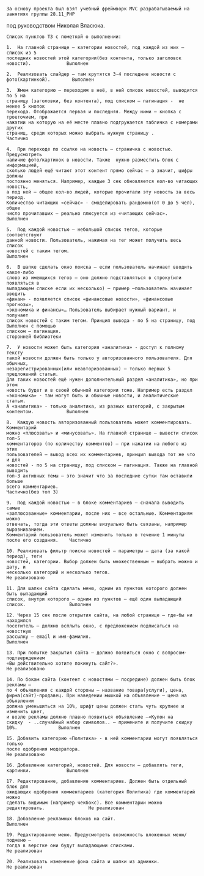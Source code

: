     За основу проекта был взят учебный фреймворк MVC разрабатываемый на занятиях группы 28.11_PHP
под руководством Николая Власюка.

    Список пунктов ТЗ с пометкой о выполнении:

    1.	На главной странице – категории новостей, под каждой из них – список из 5
    последних новостей этой категории(без контента, только заголовок новости).             Выполнен

    2.	Реализовать слайдер – там крутятся 3-4 последние новости с фото(картинкой).        Выполнен

    3.	Жмем категорию – переходим в неё, в ней список новостей, выводится по 5 на
    страницу (заголовки, без контента), под списком – пагинация -  не менее 5 кнопок
    перехода. Отображается первая и последняя. Между ними – кнопка с троеточием, при
    нажатии на которую на её месте плавно подгружается табличка с номерами других
    страниц, среди которых можно выбрать нужную страницу .                                 Частично

    4.	При переходе по ссылке на новость – страничка с новостью. Предусмотреть
    наличие фото/картинок в новости. Также  нужно разместить блок с информацией,
    сколько людей ещё читают этот контент прямо сейчас – а значит, цифры должны
    постоянно меняться. Например, каждые 3 сек обновляется кол-во читающих новость,
    а под ней – общее кол-во людей, которые прочитали эту новость за весь период.
    Количество читающих «сейчас» - смоделировать рандомно(от 0 до 5 чел), общее
    число прочитавших – реально плюсуется из «читающих сейчас».                            Выполнен

    5.	Под каждой новостью – небольшой список тегов, которые соответствуют
    данной новости. Пользователь, нажимая на тег может получить весь список
    новостей с таким тегом.                                                                Выполнен

    6.	В шапке сделать окно поиска – если пользователь начинает вводить какое-либо
    слово из имеющихся тегов – оно должно подставляться в строку(или появляться в
    выпадающем списке если их несколько) – пример –пользователь начинает вводить
    «финан» - появляется список «финансовые новости», «финансовые прогнозы»,
    «экономика и финансы»… Пользователь выбирает нужный вариант, и получает
    список новостей с таким тегом. Принцип вывода - по 5 на страницу, под                  Выполнен с помощью
    списком – пагинация.                                                                   сторонней библиотеки

    7.	У новости может быть категория «аналитика» - доступ к полному тексту
    такой новости должен быть только у авторизованного пользователя. Для обычных,
    незарегистрированных(или неавторизованных) – только первых 5 предложений статьи.
    Для таких новостей ещё нужен дополнительный раздел «аналитика», но при этом
    новость будет и в своей обычной категории тоже. Например есть раздел
    «экономика» - там могут быть и обычные новости, и аналитические статьи.
    А «аналитика» - только аналитика, из разных категорий, с закрытым контентом.            Выполнен

    8.	Каждую новость авторизованный пользователь может комментировать. Комментарий
    можно «плюсовать» и «минусовать». На главной странице – вывести список топ-5
    комментаторов (по количеству комментов) – при нажатии на любого из этих
    пользователей – вывод всех их комментариев, принцип вывода тот же что и для
    новостей - по 5 на страницу, под списком – пагинация. Также на главной выводить
    топ-3 активных темы – это значит что за последние сутки там оставили больше
    всего комментариев.                                                                     Частично(без топ 3)

    9.	Под каждой новостью – в блоке комментариев – сначала выводить самые
    «заплюсованные» комментарии, после них – все остальные. Комментариям можно
    отвечать, тогда эти ответы должны визуально быть связаны, например выравниванием.
    Комментарий пользователь может изменить только в течение 1 минуты после его создания.    Частично

    10.	Реализовать фильтр поиска новостей – параметры – дата (за какой период), теги
    новостей, категории. Выбор должен быть множественным – выбрать можно и дату, и
    несколько категорий и несколько тегов.                                                  Не реализовано

    11.	Для шапки сайта сделать меню, одним из пунктов которого должен быть выпадающий
    список, внутри которого – одним из пунктов – ещё один выпадающий список.                Выполнен

    12.	Через 15 сек после открытия сайта, на любой странице – где-бы ни находился
    посетитель – должно всплыть окно, с предложением подписаться на новостную
    рассылку – email и имя-фамилия.                                                         Выполнен

    13.	При попытке закрытия сайта – должно появиться окно с вопросом-подтверждением
    «Вы действительно хотите покинуть сайт?».                                               Не реализовано

    14.	По бокам сайта (контент с новостями – посредине) должен быть блок рекламы –
    по 4 объявления с каждой стороны – название товара(услуги), цена,
    фирма(сайт)-продавец. При наведении мышкой на объявление – цена на объявлении
    должна уменьшиться на 10%, шрифт цены должен стать чуть крупнее и изменить цвет,
    и возле рекламы должно плавно появиться объявление –«Купон на
    скидку  - ..случайный набор символов.. – примените и получите скидку 10%.               Выполнен

    15.	Добавить категорию «Политика» - в ней комментарии могут появляться только
    после одобрения модератора.                                                             Не реализовано

    16.	Добавление категорий, новостей. Для новости – добавлять теги, картинки.             Выполнен

    17.	Редактирование, добавление комментариев. Должен быть отдельный блок для
    ожидающих одобрения комментариев (категория Политика) где комментарий можно
    сделать видимым (например чекбокс). Все комментарии можно редактировать.                Не реализован

    18.	Добавление рекламных блоков на сайт.                                                Выполнен

    19.	Редактирование меню. Предусмотреть возможность вложенных меню/подменю –
    тогда в верстке они будут выпадающими списками.                                         Не реализован

    20.	Реализовать изменение фона сайта и шапки из админки.                                Не реализован
